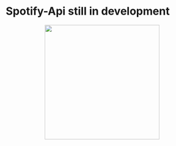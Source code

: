 # Spotify-Api still in development
<div id ="header" align = "center">
  <img src ="https://media.giphy.com/media/l0He4fJxPCbfqv7Xi/giphy.gif" width ="300"/>
